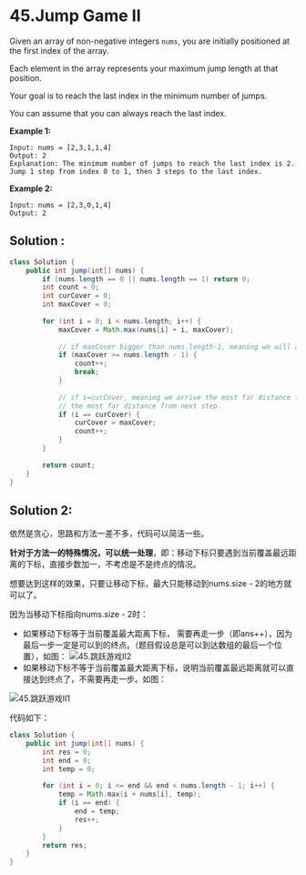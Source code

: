 # 45.Jump Game II

Given an array of non-negative integers `nums`, you are initially positioned at the first index of the array.

Each element in the array represents your maximum jump length at that position.

Your goal is to reach the last index in the minimum number of jumps.

You can assume that you can always reach the last index.

 

**Example 1:**

```
Input: nums = [2,3,1,1,4]
Output: 2
Explanation: The minimum number of jumps to reach the last index is 2. Jump 1 step from index 0 to 1, then 3 steps to the last index.
```

**Example 2:**

```
Input: nums = [2,3,0,1,4]
Output: 2
```





## Solution :

```java
class Solution {
    public int jump(int[] nums) {
        if (nums.length == 0 || nums.length == 1) return 0;
        int count = 0;
        int curCover = 0;
        int maxCover = 0;
        
        for (int i = 0; i < nums.length; i++) {
            maxCover = Math.max(nums[i] + i, maxCover);
            
          	// if maxCover bigger than nums.length-1, meaning we will arrive final point after next step.
            if (maxCover >= nums.length - 1) {
                count++;
                break;
            }
            
          	// if i=curCover, meaning we arrive the most far distance from last point, so we need to update
          	// the most far distance from next step.
            if (i == curCover) {
                curCover = maxCover;
                count++;
            }
        }
        
        return count;
    }
}
```





## Solution 2:

依然是贪心，思路和方法一差不多，代码可以简洁一些。

**针对于方法一的特殊情况，可以统一处理**，即：移动下标只要遇到当前覆盖最远距离的下标，直接步数加一，不考虑是不是终点的情况。

想要达到这样的效果，只要让移动下标，最大只能移动到nums.size - 2的地方就可以了。

因为当移动下标指向nums.size - 2时：

- 如果移动下标等于当前覆盖最大距离下标， 需要再走一步（即ans++），因为最后一步一定是可以到的终点。（题目假设总是可以到达数组的最后一个位置），如图： ![45.跳跃游戏II2](https://img-blog.csdnimg.cn/20201201232445286.png)
- 如果移动下标不等于当前覆盖最大距离下标，说明当前覆盖最远距离就可以直接达到终点了，不需要再走一步。如图：

![45.跳跃游戏II1](https://img-blog.csdnimg.cn/20201201232338693.png)

代码如下：

```java
class Solution {
    public int jump(int[] nums) {
        int res = 0;
        int end = 0;
        int temp = 0;
        
        for (int i = 0; i <= end && end < nums.length - 1; i++) {
            temp = Math.max(i + nums[i], temp);
            if (i == end) {
                end = temp;
                res++;
            }
        }
        return res;
    }
}
```

